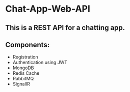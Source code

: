 # Chat-App-Web-API

## This is a REST API for a chatting app.
## Components:
  - Registration
  - Authentication using JWT
  - MongoDB
  - Redis Cache
  - RabbitMQ
  - SignalIR
